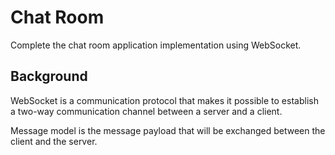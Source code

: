 # Chat Room
Complete the chat room application implementation using WebSocket.

## Background
WebSocket is a communication protocol that makes it possible to establish a two-way communication channel between a
server and a client.

Message model is the message payload that will be exchanged between the client and the server. 

